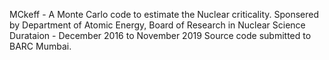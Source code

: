 MCkeff - A Monte Carlo code to estimate the Nuclear criticality.
Sponsered by Department of Atomic Energy, Board of Research in Nuclear Science
Durataion - December 2016 to November 2019
Source code submitted to BARC Mumbai.
